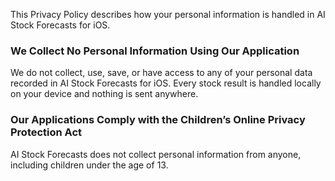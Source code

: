 This Privacy Policy describes how your personal information is handled in AI Stock Forecasts for iOS.

### We Collect No Personal Information Using Our Application

We do not collect, use, save, or have access to any of your personal data recorded in AI Stock Forecasts for iOS.
Every stock result is handled locally on your device and nothing is sent anywhere.


### Our Applications Comply with the Children’s Online Privacy Protection Act

AI Stock Forecasts does not collect personal information from anyone, including children under the age of 13.
